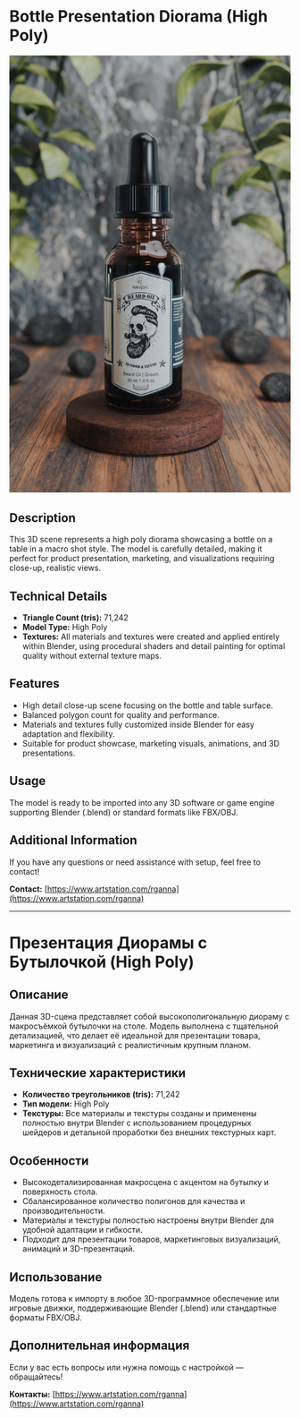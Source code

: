 # Bottle Presentation Diorama (High Poly)

![Project Preview](https://github.com/RgAnna/bottle-presentation-diorama/blob/main/bottle-presentation-diorama_01.png)

## Description

This 3D scene represents a high poly diorama showcasing a bottle on a table in a macro shot style. The model is carefully detailed, making it perfect for product presentation, marketing, and visualizations requiring close-up, realistic views.

## Technical Details

- **Triangle Count (tris):** 71,242  
- **Model Type:** High Poly  
- **Textures:** All materials and textures were created and applied entirely within Blender, using procedural shaders and detail painting for optimal quality without external texture maps.

## Features

- High detail close-up scene focusing on the bottle and table surface.  
- Balanced polygon count for quality and performance.  
- Materials and textures fully customized inside Blender for easy adaptation and flexibility.  
- Suitable for product showcase, marketing visuals, animations, and 3D presentations.

## Usage

The model is ready to be imported into any 3D software or game engine supporting Blender (.blend) or standard formats like FBX/OBJ.

## Additional Information

If you have any questions or need assistance with setup, feel free to contact!

__Contact:__ [https://www.artstation.com/rganna](https://www.artstation.com/rganna)

---

# Презентация Диорамы с Бутылочкой (High Poly)

## Описание

Данная 3D-сцена представляет собой высокополигональную диораму с макросъёмкой бутылочки на столе. Модель выполнена с тщательной детализацией, что делает её идеальной для презентации товара, маркетинга и визуализаций с реалистичным крупным планом.

## Технические характеристики

- **Количество треугольников (tris):** 71,242  
- **Тип модели:** High Poly  
- **Текстуры:** Все материалы и текстуры созданы и применены полностью внутри Blender с использованием процедурных шейдеров и детальной проработки без внешних текстурных карт.

## Особенности

- Высокодетализированная макросцена с акцентом на бутылку и поверхность стола.  
- Сбалансированное количество полигонов для качества и производительности.  
- Материалы и текстуры полностью настроены внутри Blender для удобной адаптации и гибкости.  
- Подходит для презентации товаров, маркетинговых визуализаций, анимаций и 3D-презентаций.

## Использование

Модель готова к импорту в любое 3D-программное обеспечение или игровые движки, поддерживающие Blender (.blend) или стандартные форматы FBX/OBJ.

## Дополнительная информация

Если у вас есть вопросы или нужна помощь с настройкой — обращайтесь!

__Контакты:__ [https://www.artstation.com/rganna](https://www.artstation.com/rganna)


